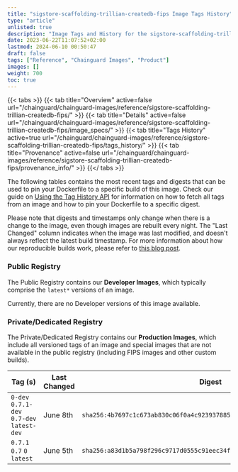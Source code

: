 ```yaml
---
title: "sigstore-scaffolding-trillian-createdb-fips Image Tags History"
type: "article"
unlisted: true
description: "Image Tags and History for the sigstore-scaffolding-trillian-createdb-fips Chainguard Image"
date: 2023-06-22T11:07:52+02:00
lastmod: 2024-06-10 00:50:47
draft: false
tags: ["Reference", "Chainguard Images", "Product"]
images: []
weight: 700
toc: true
---
```


{{< tabs >}}
{{< tab title="Overview" active=false url="/chainguard/chainguard-images/reference/sigstore-scaffolding-trillian-createdb-fips/" >}}
{{< tab title="Details" active=false url="/chainguard/chainguard-images/reference/sigstore-scaffolding-trillian-createdb-fips/image_specs/" >}}
{{< tab title="Tags History" active=true url="/chainguard/chainguard-images/reference/sigstore-scaffolding-trillian-createdb-fips/tags_history/" >}}
{{< tab title="Provenance" active=false url="/chainguard/chainguard-images/reference/sigstore-scaffolding-trillian-createdb-fips/provenance_info/" >}}
{{</ tabs >}}

The following tables contains the most recent tags and digests that can be used to pin your Dockerfile to a specific build of this image. Check our guide on [Using the Tag History API](/chainguard/chainguard-images/using-the-tag-history-api/) for information on how to fetch all tags from an image and how to pin your Dockerfile to a specific digest.

Please note that digests and timestamps only change when there is a change to the image, even though images are rebuilt every night. The "Last Changed" column indicates when the image was last modified, and doesn't always reflect the latest build timestamp. For more information about how our reproducible builds work, please refer to [this blog post](https://www.chainguard.dev/unchained/reproducing-chainguards-reproducible-image-builds).

### Public Registry
The Public Registry contains our **Developer Images**, which typically comprise the `latest*` versions of an image.

Currently, there are no Developer versions of this image available.

### Private/Dedicated Registry
The Private/Dedicated Registry contains our **Production Images**, which include all versioned tags of an image and special images that are not available in the public registry (including FIPS images and other custom builds).

| Tag (s)                                     | Last Changed | Digest                                                                    |
|---------------------------------------------|--------------|---------------------------------------------------------------------------|
|  `0-dev` `0.7.1-dev` `0.7-dev` `latest-dev` | June 8th     | `sha256:4b7697c1c673ab830c06f0a4c923937885f27d66d055e3927c74fad8a8a62372` |
|  `0.7.1` `0.7` `0` `latest`                 | June 5th     | `sha256:a83d1b5a798f296c9717d0555c91eec34f659bc5079168740158b7e8339cbea0` |


